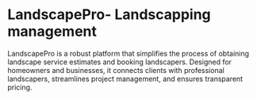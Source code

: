 # LandscapePro- Landscapping management 

LandscapePro is a robust platform that simplifies the process of obtaining landscape service estimates and booking landscapers. Designed for homeowners and businesses, it connects clients with professional landscapers, streamlines project management, and ensures transparent pricing.

